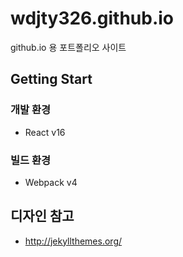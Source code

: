 # wdjty326.github.io
github.io 용 포트폴리오 사이트

## Getting Start
### 개발 환경
- React v16

### 빌드 환경
- Webpack v4 

## 디자인 참고
- http://jekyllthemes.org/